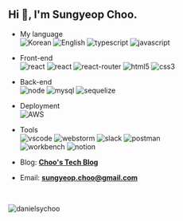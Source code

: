 <h2 align="left">Hi 👋, I'm Sungyeop Choo.</h1>

- My language <br>
![Korean](https://img.shields.io/badge/Korean-red)
![English](https://img.shields.io/badge/English-blue)
![typescript](https://img.shields.io/badge/TypeScript-white?logo=typescript)
![javascript](https://img.shields.io/badge/JavaScript-white?logo=javascript)

- Front-end <br>
![react](https://img.shields.io/badge/React-white?logo=react)
![react](https://img.shields.io/badge/React_Hooks-white?logo=react)
![react-router](https://img.shields.io/badge/React_router-white?logo=react-router)
![html5](https://img.shields.io/badge/HTML5-white?logo=html5)
![css3](https://img.shields.io/badge/CSS3-white?logo=css3)

- Back-end <br>
![node](https://img.shields.io/badge/Node.js-white?logo=node.js)
![mysql](https://img.shields.io/badge/MySQL-white?logo=mysql)
![sequelize](https://img.shields.io/badge/Sequelize-white)

- Deployment <br>
![AWS](https://img.shields.io/badge/AWS-white?logo=Amazon-AWS)

- Tools <br>
![vscode](https://img.shields.io/badge/VScode-white?logo=visual-studio-code)
![webstorm](https://img.shields.io/badge/WebStorm-white?logo=webstorm)
![slack](https://img.shields.io/badge/Slack-white?logo=slack)
![postman](https://img.shields.io/badge/Postman-white?logo=postman) <br>
![workbench](https://img.shields.io/badge/MySQL_Workbench-white)
![notion](https://img.shields.io/badge/Notion-white?logo=notion)

- Blog: **[Choo's Tech Blog](https://chooworld.com/)**

- Email: **[sungyeop.choo@gmail.com](mailto:sungyeop.choo@gmail.com)**

<br>

<p><img align="left" src="https://github-readme-streak-stats.herokuapp.com/?user=danielsychoo&" alt="danielsychoo" /></p>
